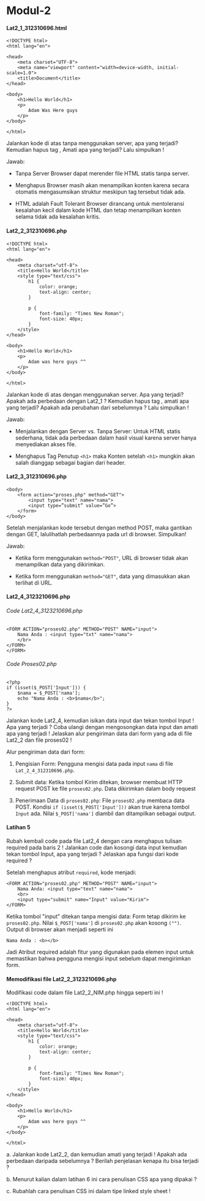 # Modul-2

<h4>Lat2_1_312310696.html</h4>

```
<!DOCTYPE html>
<html lang="en">

<head>
    <meta charset="UTF-8">
    <meta name="viewport" content="width=device-width, initial-scale=1.0">
    <title>Document</title>
</head>

<body>
    <h1>Hello World</h1>
    <p>
        Adam Was Here guys
    </p>
</body>

</html>
```

Jalankan kode di atas tanpa menggunakan server, apa yang terjadi? Kemudian hapus tag <body>,
Amati apa yang terjadi? Lalu simpulkan !

Jawab: 

* Tanpa Server Browser dapat merender file HTML statis tanpa server.

* Menghapus <body> Browser masih akan menampilkan konten karena secara otomatis mengasumsikan struktur <body> meskipun tag tersebut tidak ada.

* HTML adalah Fault Tolerant Browser dirancang untuk mentoleransi kesalahan kecil dalam kode HTML dan tetap menampilkan konten selama tidak ada kesalahan kritis.

<h4>Lat2_2_312310696.php</h4>

```
<!DOCTYPE html>
<html lang="en">

<head>
    <meta charset="utf-8">
    <title>Hello World</title>
    <style type="text/css">
        h1 {
            color: orange;
            text-align: center;
        }

        p {
            font-family: "Times New Roman";
            font-size: 40px;
        }
    </style>
</head>

<body>
    <h1>Hello World</h1>
    <p>
        Adam was here guys ^^
    </p>
</body>

</html>
```

Jalankan kode di atas dengan menggunakan server. Apa yang terjadi? Apakah ada perbedaan dengan
Lat2_1 ? Kemudian hapus tag </h1>, amati apa yang terjadi? Apakah ada perubahan dari
sebelumnya ? Lalu simpulkan !

Jawab: 
* Menjalankan dengan Server vs. Tanpa Server: Untuk HTML statis sederhana, tidak ada perbedaan dalam hasil visual karena server hanya menyediakan akses file.

* Menghapus Tag Penutup `<h1>` maka Konten setelah `<h1>` mungkin akan salah dianggap sebagai bagian dari header.

<h4>Lat2_3_312310696.php</h4>

```
<body>
    <form action="proses.php" method="GET">
        <input type="text" name="nama">
        <input type=”submit” value=”Go”>
    </form>
</body>
```

Setelah menjalankan kode tersebut dengan method POST, maka gantikan dengan GET, lalulihatlah
perbedaannya pada url di browser. Simpulkan!

Jawab: 

* Ketika form menggunakan `method="POST"`, URL di browser tidak akan menampilkan data yang dikirimkan.

* Ketika form menggunakan `method="GET"`, data yang dimasukkan akan terlihat di URL.

<h4>Lat2_4_3123210696.php</h4>

<h6>Code Lat2_4_3123210696.php</h6>

```
<FORM ACTION="proses02.php" METHOD="POST" NAME="input">
    Nama Anda : <input type="txt" name="nama">
    </br>
</FORM>
</FORM>
```

<h6>Code Proses02.php</h6>

```
<?php
if (isset($_POST['Input'])) {
    $nama = $_POST['nama'];
    echo "Nama Anda : <b>$nama</b>";
}
?>
```

Jalankan kode Lat2_4, kemudian isikan data input dan tekan tombol Input ! Apa yang terjadi ?
Coba ulangi dengan mengosongkan data input dan amati apa yang terjadi ! Jelaskan alur
pengiriman data dari form yang ada di file Lat2_2 dan file proses02 !

Alur pengiriman data dari form:

1. Pengisian Form: Pengguna mengisi data pada input `nama` di file `Lat_2_4_312310696.php`.

2. Submit data: Ketika tombol Kirim ditekan, browser membuat HTTP request POST ke file `proses02.php`. Data dikirimkan dalam body request

3. Penerimaan Data di `proses02.php`: File `proses02.php` membaca data POST. Kondisi `if (isset($_POST['Input']))` akan true karena tombol `Input` ada. Nilai `$_POST['nama']` diambil dan ditampilkan sebagai output.

<h4>Latihan 5</h4>

Rubah kembali code pada file Lat2_4 dengan cara menghapus tulisan required pada baris 2 !
Jalankan code dan kosongi data input kemudian tekan tombol Input, apa yang terjadi ? Jelaskan
apa fungsi dari kode required ?

Setelah menghapus atribut `required`, kode menjadi:

```
<FORM ACTION="proses02.php" METHOD="POST" NAME="input">
    Nama Anda: <input type="text" name="nama">
    <br>
    <input type="submit" name="Input" value="Kirim">
</FORM>
```

Ketika tombol "input" ditekan tanpa mengisi data: Form tetap dikirim ke `proses02.php`. Nilai `$_POST['nama']` di `proses02.php` akan kosong `("")`.
Output di browser akan menjadi seperti ini

```
Nama Anda : <b></b>
```

Jadi Atribut required adalah fitur yang digunakan pada elemen input untuk memastikan bahwa pengguna mengisi input sebelum dapat mengirimkan form.

<h4>Memodifikasi file Lat2_2_3123210696.php</h4>

Modifikasi code dalam file Lat2_2_NIM.php hingga seperti ini !

```
<!DOCTYPE html>
<html lang="en">

<head>
    <meta charset="utf-8">
    <title>Hello World</title>
    <style type="text/css">
        h1 {
            color: orange;
            text-align: center;
        }

        p {
            font-family: "Times New Roman";
            font-size: 40px;
        }
    </style>
</head>

<body>
    <h1>Hello World</h1>
    <p>
        Adam was here guys ^^
    </p>
</body>

</html>
```

a. Jalankan kode Lat2_2, dan kemudian amati yang terjadi ! Apakah ada perbedaan daripada sebelumnya ? Berilah penjelasan kenapa itu bisa terjadi ?

b. Menurut kalian dalam latihan 6 ini cara penulisan CSS apa yang dipakai ?

c. Rubahlah cara penulisan CSS ini dalam tipe linked style sheet !
